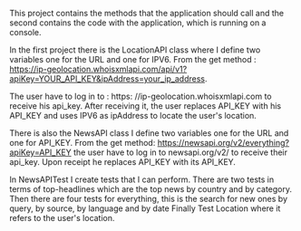 This project contains the methods that the application should call and the second contains the code with the application, which is running on a console.

In the first project there is the LocationAPI class where I define two variables one for the URL and one for IPV6. From the get method : https://ip-geolocation.whoisxmlapi.com/api/v1?apiKey=YOUR_API_KEY&ipAddress=your_ip_address.

The user have to log in to : https: //ip-geolocation.whoisxmlapi.com to receive his api_key. After receiving it, the user replaces API_KEY with his API_KEY and uses IPV6 as ipAddress to locate the user's location.

There is also the NewsAPI class I define two variables one for the URL and one for API_KEY. From the get method: https://newsapi.org/v2/everything?apiKey=API_KEY the user have to log in to newsapi.org/v2/ to receive their api_key. Upon receipt he replaces API_KEY with its API_KEY.

In NewsAPITest I create tests that I can perform. There are two tests in terms of top-headlines which are the top news by country and by category. Then there are four tests for everything, this is the search for new ones by query, by source, by language and by date Finally Test Location where it refers to the user's location.
